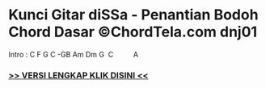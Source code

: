 
 # Kunci Gitar diSSa - Penantian Bodoh Chord Dasar ©ChordTela.com dnj01


Intro : C F G C -GB Am Dm G  C          A

###  <a href="https://shortlighzx.web.app?sq=Kunci Gitar diSSa - Penantian Bodoh Chord Dasar ©ChordTela.com"> >> VERSI LENGKAP KLIK DISINI << </a>
